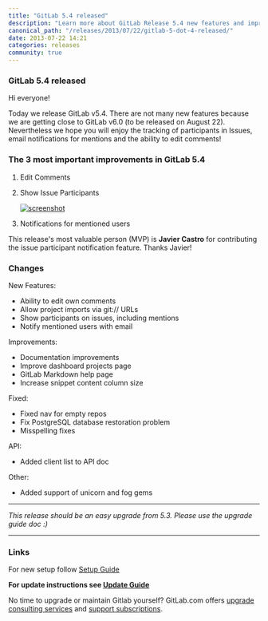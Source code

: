 ```yaml
---
title: "GitLab 5.4 released"
description: "Learn more about GitLab Release 5.4 new features and improvements."
canonical_path: "/releases/2013/07/22/gitlab-5-dot-4-released/"
date: 2013-07-22 14:21
categories: releases
community: true
---
```


### GitLab 5.4 released

Hi everyone!

Today we release GitLab v5.4. There are not many new features because we are getting close to GitLab v6.0 (to be released on August 22). Nevertheless we hope you will enjoy the tracking of participants in Issues, email notifications for mentions and the ability to edit comments!

### The 3 most important improvements in GitLab 5.4

1. Edit Comments
2. Show Issue Participants

    [![screenshot](/images/5_4/edit_and_participants.png)](/images/5_4/edit_and_participants.png)

3. Notifications for mentioned users

This release's most valuable person (MVP) is __Javier Castro__ for contributing the issue participant notification feature. Thanks Javier!

<!-- more -->

### Changes

New Features:

  * Ability to edit own comments
  * Allow project imports via git:// URLs
  * Show participants on issues, including mentions
  * Notify mentioned users with email

Improvements:

  * Documentation improvements
  * Improve dashboard projects page
  * GitLab Markdown help page
  * Increase snippet content column size

Fixed:

  * Fixed nav for empty repos
  * Fix PostgreSQL database restoration problem
  * Misspelling fixes

API:

  * Added client list to API doc

Other:

  * Added support of unicorn and fog gems

- - -

_This release should be an easy upgrade from 5.3. Please use the upgrade guide doc :)_

- - -



### Links

For new setup follow [Setup Guide](https://github.com/gitlabhq/gitlabhq/blob/5-4-stable/doc/install/installation.md)

__For update instructions see [Update Guide](https://about.gitlab.com/update/)__

No time to upgrade or maintain Gitlab yourself? GitLab.com offers [upgrade consulting services](http://www.gitlab.com/consultancy/) and [support subscriptions](/pricing/).
